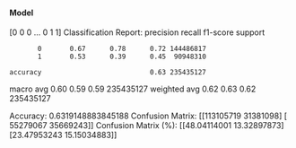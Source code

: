 #### Model
[0 0 0 ... 0 1 1]
Classification Report:
              precision    recall  f1-score   support

           0       0.67      0.78      0.72 144486817
           1       0.53      0.39      0.45  90948310

    accuracy                           0.63 235435127
   macro avg       0.60      0.59      0.59 235435127
weighted avg       0.62      0.63      0.62 235435127

Accuracy: 0.6319148883845188
Confusion Matrix:
[[113105719  31381098]
 [ 55279067  35669243]]
Confusion Matrix (%):
[[48.04114001 13.32897873]
 [23.47953243 15.15034883]]
